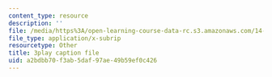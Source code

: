 ```yaml
---
content_type: resource
description: ''
file: /media/https%3A/open-learning-course-data-rc.s3.amazonaws.com/14-13-psychology-and-economics-spring-2020/a2bdbb70f3ab5daf97ae49b59ef0c426_qk0mVzI1L78.vtt
file_type: application/x-subrip
resourcetype: Other
title: 3play caption file
uid: a2bdbb70-f3ab-5daf-97ae-49b59ef0c426
---
```

